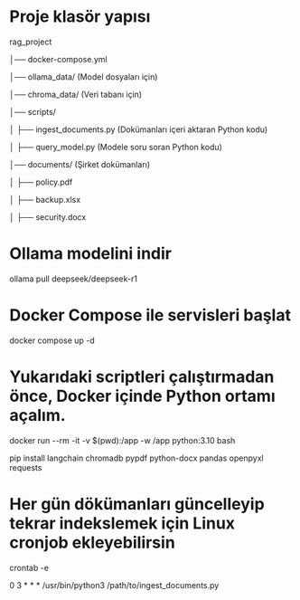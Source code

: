 # Proje klasör yapısı
rag_project

│── docker-compose.yml

│── ollama_data/ (Model dosyaları için)

│── chroma_data/ (Veri tabanı için)

│── scripts/

│            ├── ingest_documents.py  (Dokümanları içeri aktaran Python kodu)

│            ├── query_model.py       (Modele soru soran Python kodu)

│── documents/ (Şirket dokümanları)

│           ├── policy.pdf

│           ├── backup.xlsx

│           ├── security.docx

# Ollama modelini indir
ollama pull deepseek/deepseek-r1

# Docker Compose ile servisleri başlat
docker compose up -d

# Yukarıdaki scriptleri çalıştırmadan önce, Docker içinde Python ortamı açalım.
docker run --rm -it -v $(pwd):/app -w /app python:3.10 bash

pip install langchain chromadb pypdf python-docx pandas openpyxl requests

# Her gün dökümanları güncelleyip tekrar indekslemek için Linux cronjob ekleyebilirsin
crontab -e

0 3 * * * /usr/bin/python3 /path/to/ingest_documents.py
